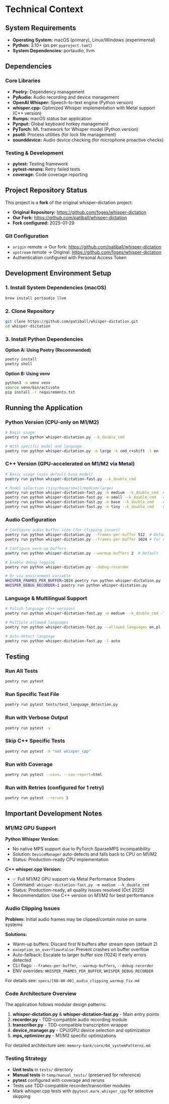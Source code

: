 # Technical Context

## System Requirements

- **Operating System:** macOS (primary), Linux/Windows (experimental)
- **Python:** 3.10+ (as per `pyproject.toml`)
- **System Dependencies:** portaudio, llvm

## Dependencies

### Core Libraries
- **Poetry:** Dependency management
- **PyAudio:** Audio recording and device management
- **OpenAI Whisper:** Speech-to-text engine (Python version)
- **whisper.cpp:** Optimized Whisper implementation with Metal support (C++ version)
- **Rumps:** macOS status bar application
- **Pynput:** Global keyboard hotkey management
- **PyTorch:** ML framework for Whisper model (Python version)
- **psutil:** Process utilities (for lock file management)
- **sounddevice:** Audio device checking (for microphone proactive checks)

### Testing & Development
- **pytest:** Testing framework
- **pytest-reruns:** Retry failed tests
- **coverage:** Code coverage reporting

## Project Repository Status

This project is a **fork** of the original whisper-dictation project:
- **Original Repository:** https://github.com/foges/whisper-dictation
- **Our Fork:** https://github.com/patiball/whisper-dictation
- **Fork configured:** 2025-01-29

### Git Configuration
- `origin` remote → Our fork: https://github.com/patiball/whisper-dictation
- `upstream` remote → Original: https://github.com/foges/whisper-dictation
- Authentication configured with Personal Access Token

## Development Environment Setup

### 1. Install System Dependencies (macOS)

```bash
brew install portaudio llvm
```

### 2. Clone Repository

```bash
git clone https://github.com/patiball/whisper-dictation.git
cd whisper-dictation
```

### 3. Install Python Dependencies

**Option A: Using Poetry (Recommended)**
```bash
poetry install
poetry shell
```

**Option B: Using venv**
```bash
python3 -m venv venv
source venv/bin/activate
pip install -r requirements.txt
```

## Running the Application

### Python Version (CPU-only on M1/M2)

```bash
# Basic usage
poetry run python whisper-dictation.py --k_double_cmd

# With specific model and language
poetry run python whisper-dictation.py -m large -k cmd_r+shift -l en
```

### C++ Version (GPU-accelerated on M1/M2 via Metal)

```bash
# Basic usage (uses default base model)
poetry run python whisper-dictation-fast.py --k_double_cmd

# Model selection (tiny/base/small/medium/large)
poetry run python whisper-dictation-fast.py -m medium --k_double_cmd  # Best quality
poetry run python whisper-dictation-fast.py -m small --k_double_cmd   # Balanced
poetry run python whisper-dictation-fast.py -m base --k_double_cmd    # Default (141MB)
poetry run python whisper-dictation-fast.py -m tiny --k_double_cmd    # Fastest (74MB)
```

### Audio Configuration

```bash
# Configure audio buffer size (for clipping issues)
poetry run python whisper-dictation.py --frames-per-buffer 512  # Default
poetry run python whisper-dictation.py --frames-per-buffer 1024 # For clipping

# Configure warm-up buffers
poetry run python whisper-dictation.py --warmup-buffers 2  # Default

# Enable debug logging
poetry run python whisper-dictation.py --debug-recorder

# Or via environment variable
WHISPER_FRAMES_PER_BUFFER=1024 poetry run python whisper-dictation.py
WHISPER_DEBUG_RECORDER=1 poetry run python whisper-dictation.py
```

### Language & Multilingual Support

```bash
# Polish language (C++ version)
poetry run python whisper-dictation-fast.py -m medium --k_double_cmd -l pl

# Multiple allowed languages
poetry run python whisper-dictation-fast.py --allowed_languages en,pl

# Auto-detect language
poetry run python whisper-dictation-fast.py -l auto
```

## Testing

### Run All Tests
```bash
poetry run pytest
```

### Run Specific Test File
```bash
poetry run pytest tests/test_language_detection.py
```

### Run with Verbose Output
```bash
poetry run pytest -v
```

### Skip C++ Specific Tests
```bash
poetry run pytest -m "not whisper_cpp"
```

### Run with Coverage
```bash
poetry run pytest --cov=. --cov-report=html
```

### Run with Retries (configured for 1 retry)
```bash
poetry run pytest --reruns 1
```

## Important Development Notes

### M1/M2 GPU Support

**Python Whisper Version:**
- No native MPS support due to PyTorch SparseMPS incompatibility
- Solution: `DeviceManager` auto-detects and falls back to CPU on M1/M2
- Status: Production-ready CPU implementation

**C++ whisper.cpp Version:**
- ✅ Full M1/M2 GPU support via Metal Performance Shaders
- Command: `whisper-dictation-fast.py -m medium --k_double_cmd`
- Status: Production-ready, all quality issues resolved (Oct 2025)
- Recommendation: Use C++ version on M1/M2 for best performance

### Audio Clipping Issues

**Problem:** Initial audio frames may be clipped/contain noise on some systems

**Solutions:**
- Warm-up buffers: Discard first N buffers after stream open (default 2)
- `exception_on_overflow=False`: Prevent crashes on buffer overflow
- Auto-fallback: Escalate to larger buffer size (1024) if early errors detected
- CLI flags: `--frames-per-buffer`, `--warmup-buffers`, `--debug-recorder`
- ENV overrides: `WHISPER_FRAMES_PER_BUFFER`, `WHISPER_DEBUG_RECORDER`

For details see: `specs/[08-00-00]_audio_clipping_warmup_fix.md`

### Code Architecture Overview

The application follows modular design patterns:

1. **whisper-dictation.py** & **whisper-dictation-fast.py** - Main entry points
2. **recorder.py** - TDD-compatible audio recording module
3. **transcriber.py** - TDD-compatible transcription wrapper
4. **device_manager.py** - CPU/GPU device selection and optimization
5. **mps_optimizer.py** - M1/M2 specific optimizations

For detailed architecture see: `memory-bank/core/04_systemPatterns.md`

### Testing Strategy

- **Unit tests** in `tests/` directory
- **Manual tests** in `temp/manual_tests/` (preserved for reference)
- **pytest** configured with coverage and reruns
- Tests use TDD-compatible recorder/transcriber modules
- Mark whisper.cpp tests with `@pytest.mark.whisper_cpp` for selective skipping
